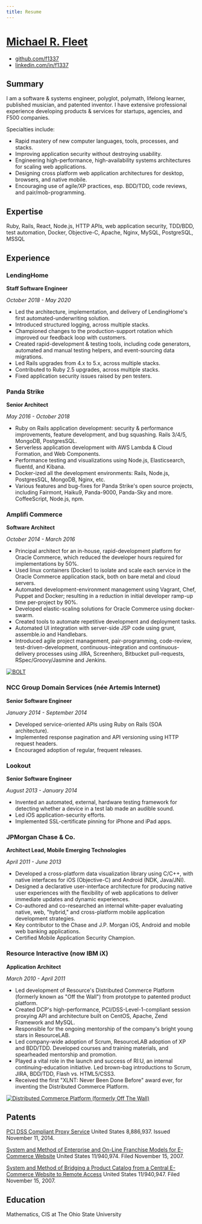 ```yaml
---
title: Resume
---
```

[Michael R. Fleet](http://resume.f1337.us/)
===========================================

- [github.com/f1337](https://github.com/f1337)
- [linkedin.com/in/f1337](https://www.linkedin.com/in/f1337)

Summary
-------

I am a software & systems engineer, polyglot, polymath, lifelong learner, published musician, and patented inventor. I have extensive professional experience developing products & services for startups, agencies, and F500 companies.

Specialties include:

- Rapid mastery of new computer languages, tools, processes, and stacks.
- Improving application security without destroying usability.
- Engineering high-performance, high-availability systems architectures for scaling web applications.
- Designing cross platform web application architectures for desktop, browsers, and native mobile.
- Encouraging use of agile/XP practices, esp. BDD/TDD, code reviews, and pair/mob-programming.


Expertise
---------

Ruby, Rails, React, Node.js, HTTP APIs, web application security, TDD/BDD, test automation, Docker, Objective-C, Apache, Nginx, MySQL, PostgreSQL, MSSQL

Experience
----------

### LendingHome

**Staff Software Engineer**

*October 2018 - May 2020*

- Led the architecture, implementation, and delivery of LendingHome's first automated-underwriting solution.
- Introduced structured logging, across multiple stacks.
- Championed changes to the production-support rotation which improved our feedback loop with customers.
- Created rapid-development & testing tools, including code generators, automated and manual testing helpers, and event-sourcing data migrations.
- Led Rails upgrades from 4.x to 5.x, across multiple stacks.
- Contributed to Ruby 2.5 upgrades, across multiple stacks.
- Fixed application security issues raised by pen testers.

### Panda Strike

**Senior Architect**

*May 2016 - October 2018*

- Ruby on Rails application development: security & performance improvements, feature development, and bug squashing. Rails 3/4/5, MongoDB, PostgresSQL.
- Serverless application development with AWS Lambda & Cloud Formation, and Web Components.
- Performance testing and visualizations using Node.js, Elasticsearch, fluentd, and Kibana.
- Docker-ized all the development environments: Rails, Node.js, PostgresSQL, MongoDB, Nginx, etc.
- Various features and bug-fixes for Panda Strike's open source projects, including Fairmont, Haiku9, Panda-9000, Panda-Sky and more. CoffeeScript, Node.js, npm.

### Amplifi Commerce
**Software Architect**

*October 2014 - March 2016*

- Principal architect for an in-house, rapid-development platform for Oracle Commerce, which reduced the developer hours required for implementations by 50%.
- Used linux containers (Docker) to isolate and scale each service in the Oracle Commerce application stack, both on bare metal and cloud servers.
- Automated development-environment management using Vagrant, Chef, Puppet and Docker; resulting in a reduction in initial developer ramp-up time per-project by 90%.
- Developed elastic-scaling solutions for Oracle Commerce using docker-swarm.
- Created tools to automate repetitive development and deployment tasks.
- Automated UI integration with server-side JSP code using grunt, assemble.io and Handlebars.
- Introduced agile project management, pair-programming, code-review, test-driven-development, continuous-integration and continuous-delivery processes using JIRA, Screenhero, Bitbucket pull-requests, RSpec/Groovy/Jasmine and Jenkins.

[![BOLT](http://resume.f1337.us/portfolio/BOLT.png "BOLT")](http://resume.f1337.us/portfolio/BOLT.pdf)

### NCC Group Domain Services (née Artemis Internet)
**Senior Software Engineer**

*January 2014 - September 2014*

- Developed service-oriented APIs using Ruby on Rails (SOA architecture).
- Implemented response pagination and API versioning using HTTP request headers.
- Encouraged adoption of regular, frequent releases.

### Lookout
**Senior Software Engineer**

*August 2013 - January 2014*

- Invented an automated, external, hardware testing framework for detecting whether a device in a test lab made an audible sound.
- Led iOS application-security efforts.
- Implemented SSL-certificate pinning for iPhone and iPad apps.

### JPMorgan Chase & Co.
**Architect Lead, Mobile Emerging Technologies**

*April 2011 - June 2013*

- Developed a cross-platform data visualization library using C/C++, with native interfaces for iOS (Objective-C) and Android (NDK, Java/JNI).
- Designed a declarative user-interface architecture for producing native user experiences with the flexibility of web applications to deliver immediate updates and dynamic experiences.
- Co-authored and co-researched an internal white-paper evaluating native, web, "hybrid," and cross-platform mobile application development strategies.
- Key contributor to the Chase and J.P. Morgan iOS, Android and mobile web banking applications.
- Certified Mobile Application Security Champion.

### Resource Interactive (now IBM iX)
**Application Architect**

*March 2010 - April 2011*

- Led development of Resource's Distributed Commerce Platform (formerly known as "Off the Wall") from prototype to patented product platform.
- Created DCP's high-performance, PCI/DSS-Level-1-compliant session proxying API and architecture built on CentOS, Apache, Zend Framework and MySQL.
- Responsible for the ongoing mentorship of the company's bright young stars in ResourceLAB.
- Led company-wide adoption of Scrum, ResourceLAB adoption of XP and BDD/TDD. Developed courses and training materials, and spearheaded mentorship and promotion.
- Played a vital role in the launch and success of RI:U, an internal continuing-education initiative. Led brown-bag introductions to Scrum, JIRA, BDD/TDD, Flash vs. HTML5/CSS3.
- Received the first "XLNT: Never Been Done Before" award ever, for inventing the Distributed Commerce Platform.

[![Distributed Commerce Platform (formerly Off The Wall)](http://resume.f1337.us/portfolio/DCP-OTW.png "Distributed Commerce Platform (formerly Off The Wall)")](http://resume.f1337.us/portfolio/DCP-OTW.pdf)

Patents
-------
[PCI DSS Compliant Proxy Service](http://patft.uspto.gov/netacgi/nph-Parser?Sect2=PTO1&Sect2=HITOFF&p=1&u=/netahtml/PTO/search-bool.html&r=1&f=G&l=50&d=PALL&RefSrch=yes&Query=PN/8886937)
United States 8,886,937. Issued November 11, 2014.

[System and Method of Enterprise and On-Line Franchise Models for E-Commerce Website](http://appft1.uspto.gov/netacgi/nph-Parser?Sect1=PTO1&Sect2=HITOFF&d=PG01&p=1&u=/netahtml/PTO/srchnum.html&r=1&f=G&l=50&s1=20080307034.PGNR.)
United States 11/940,974. Filed November 15, 2007.

[System and Method of Bridging a Product Catalog from a Central E-Commerce Website to Remote Access](http://appft1.uspto.gov/netacgi/nph-Parser?Sect1=PTO1&Sect2=HITOFF&d=PG01&p=1&u=/netahtml/PTO/srchnum.html&r=1&f=G&l=50&s1=20080306838.PGNR.)
United States 11/940,947. Filed November 15, 2007.

Education
---------
Mathematics, CIS at The Ohio State University
<!--stackedit_data:
eyJoaXN0b3J5IjpbMTI4MzU2NDYzNSw5MDEzMzc3NjBdfQ==
-->